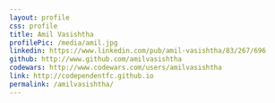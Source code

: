 ```yaml
---
layout: profile
css: profile
title: Amil Vasishtha
profilePic: /media/amil.jpg
linkedin: https://www.linkedin.com/pub/amil-vasishtha/83/267/696
github: http://www.github.com/amilvasishtha
codewars: http://www.codewars.com/users/amilvasishtha
link: http://codependentfc.github.io
permalink: /amilvasishtha/
---
```


